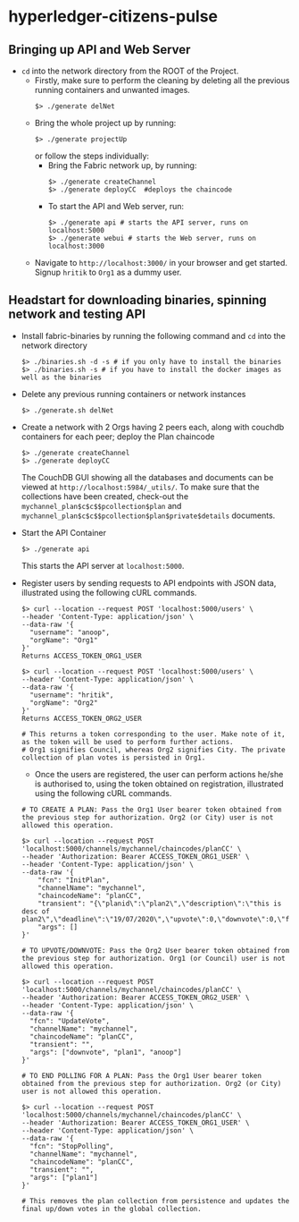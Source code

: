 # hyperledger-citizens-pulse

## Bringing up API and Web Server

- `cd` into the network directory from the ROOT of the Project.
  - Firstly, make sure to perform the cleaning by deleting all the previous running containers and unwanted images.
    ```
    $> ./generate delNet
    ```
  - Bring the whole project up by running:
    ```
    $> ./generate projectUp
    ```
    or follow the steps individually:
    - Bring the Fabric network up, by running:
      ```
      $> ./generate createChannel
      $> ./generate deployCC  #deploys the chaincode
      ```
    - To start the API and Web server, run:
      ```
      $> ./generate api # starts the API server, runs on localhost:5000
      $> ./generate webui # starts the Web server, runs on localhost:3000
      ```
  - Navigate to `http://localhost:3000/` in your browser and get started. Signup `hritik` to `Org1` as a dummy user.

## Headstart for downloading binaries, spinning network and testing API

- Install fabric-binaries by running the following command and `cd` into the network directory
  ```
  $> ./binaries.sh -d -s # if you only have to install the binaries
  $> ./binaries.sh -s # if you have to install the docker images as well as the binaries
  ```
- Delete any previous running containers or network instances
  ```
  $> ./generate.sh delNet
  ```
- Create a network with 2 Orgs having 2 peers each, along with couchdb containers for each peer; deploy the Plan chaincode
  ```
  $> ./generate createChannel
  $> ./generate deployCC
  ```
  The CouchDB GUI showing all the databases and documents can be viewed at `http://localhost:5984/_utils/`. To make sure that the collections have been created, check-out the `mychannel_plan$c$c$$pcollection$plan` and `mychannel_plan$c$c$$pcollection$plan$private$details` documents.
- Start the API Container
  ```
  $> ./generate api
  ```
  This starts the API server at `localhost:5000`.
- Register users by sending requests to API endpoints with JSON data, illustrated using the following cURL commands.

  ```
  $> curl --location --request POST 'localhost:5000/users' \
  --header 'Content-Type: application/json' \
  --data-raw '{
    "username": "anoop",
    "orgName": "Org1"
  }'
  Returns ACCESS_TOKEN_ORG1_USER

  $> curl --location --request POST 'localhost:5000/users' \
  --header 'Content-Type: application/json' \
  --data-raw '{
    "username": "hritik",
    "orgName": "Org2"
  }'
  Returns ACCESS_TOKEN_ORG2_USER

  # This returns a token corresponding to the user. Make note of it, as the token will be used to perform further actions.
  # Org1 signifies Council, whereas Org2 signifies City. The private collection of plan votes is persisted in Org1.
  ```

  - Once the users are registered, the user can perform actions he/she is authorised to, using the token obtained on registration, illustrated using the following cURL commands.

  ```
  # TO CREATE A PLAN: Pass the Org1 User bearer token obtained from the previous step for authorization. Org2 (or City) user is not allowed this operation.

  $> curl --location --request POST 'localhost:5000/channels/mychannel/chaincodes/planCC' \
  --header 'Authorization: Bearer ACCESS_TOKEN_ORG1_USER' \
  --header 'Content-Type: application/json' \
  --data-raw '{
      "fcn": "InitPlan",
      "channelName": "mychannel",
      "chaincodeName": "planCC",
      "transient": "{\"planid\":\"plan2\",\"description\":\"this is desc of plan2\",\"deadline\":\"19/07/2020\",\"upvote\":0,\"downvote\":0,\"finalupvote\":0,\"finaldownvote\":0}",
      "args": []
  }'

  # TO UPVOTE/DOWNVOTE: Pass the Org2 User bearer token obtained from the previous step for authorization. Org1 (or Council) user is not allowed this operation.

  $> curl --location --request POST 'localhost:5000/channels/mychannel/chaincodes/planCC' \
  --header 'Authorization: Bearer ACCESS_TOKEN_ORG2_USER' \
  --header 'Content-Type: application/json' \
  --data-raw '{
    "fcn": "UpdateVote",
    "channelName": "mychannel",
    "chaincodeName": "planCC",
    "transient": "",
    "args": ["downvote", "plan1", "anoop"]
  }'

  # TO END POLLING FOR A PLAN: Pass the Org1 User bearer token obtained from the previous step for authorization. Org2 (or City) user is not allowed this operation.

  $> curl --location --request POST 'localhost:5000/channels/mychannel/chaincodes/planCC' \
  --header 'Authorization: Bearer ACCESS_TOKEN_ORG1_USER' \
  --header 'Content-Type: application/json' \
  --data-raw '{
    "fcn": "StopPolling",
    "channelName": "mychannel",
    "chaincodeName": "planCC",
    "transient": "",
    "args": ["plan1"]
  }'

  # This removes the plan collection from persistence and updates the final up/down votes in the global collection.
  ```
